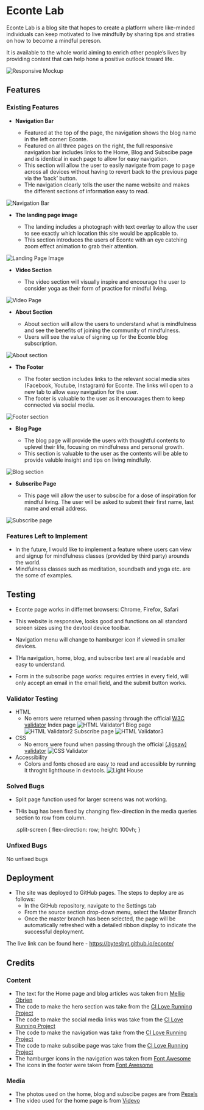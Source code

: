 # Econte Lab

Econte Lab is a blog site that hopes to create a platform where like-minded individuals can keep motivated to live mindfully by sharing tips and straties on how to become a mindful pereson.

It is available to the whole world aiming to enrich other people’s lives by providing content that can help hone a positive outlook toward life.

![Responsive Mockup](assets/docs/econte_mockup.png)

## Features 

### Existing Features

- __Navigation Bar__

  - Featured at the top of the page, the navigation shows the blog name in the left corner: Econte.
  - Featured on all three pages on the right, the full responsive navigation bar includes links to the Home, Blog and Subscibe page and is identical in each page to allow for easy navigation.
  - This section will allow the user to easily navigate from page to page across all devices without having to revert back to the previous page via the ‘back’ button.
  - THe navigation clearly tells the user the name website and makes the different sections of information easy to read.


 ![Navigation Bar](assets/docs/econte_nav.png)

- __The landing page image__

  - The landing includes a photograph with text overlay to allow the user to see exactly which location this site would be applicable to. 
  - This section introduces the users of Econte with an eye catching zoom effect animation to grab their attention.

 ![Landing Page Image](assets/docs/econte_landing.png)

- __Video Section__

  - The video section will visually inspire and encourage the user to consider yoga as their form of practice for mindful living.

![Video Page](assets/docs/econte_video.png)

- __About Section__

  - About section will allow the users to understand what is mindfulness and see the benefits of joining the community of mindfulness. 
  - Users will see the value of signing up for the Econte blog subscription.

![About section](assets/docs/econte_about.png)

- __The Footer__ 

  - The footer section includes links to the relevant social media sites (Facebook, Youtube, Instagram) for Econte. The links will open to a new tab to allow easy navigation for the user. 
  - The footer is valuable to the user as it encourages them to keep connected via social media.

![Footer section](assets/docs/econte_footer.png)

- __Blog Page__

  - The blog page will provide the users with thoughtful contents to uplevel their life, focusing on mindfulness and personal growth.
  - This section is valuable to the user as the contents will be able to provide valuble insight and tips on living mindfully.

![Blog section](assets/docs/econte_blog02.png)

- __Subscribe Page__

  - This page will allow the user to subscibe for a dose of inspiration for mindful living. The user will be asked to submit their first name, last name and email address. 

![Subscribe page](assets/docs/econte_subscribe.png)

### Features Left to Implement

- In the future, I would like to implement a feature where users can view and signup for mindfulness classes (provided by third party) arounds the world.
- Mindfulness classes such as meditation, soundbath and yoga etc. are the some of examples.

## Testing

 - Econte page works in differnet browsers: Chrome, Firefox, Safari 

 - This website is responsive, looks good and functions on all standard screen sizes using the devtool device toolbar.

 - Navigation menu will change to hamburger icon if viewed in smaller devices.

 - THa navigation, home, blog, and subscribe text are all readable and easy to understand.

 - Form in the subscribe page works: requires entries in every field, will only accept an email in the email field,  and the submit button works.

### Validator Testing 

- HTML
  - No errors were returned when passing through the official [W3C validator](https://validator.w3.org/)
  Index page
![HTML Validator1](assets/docs/econte_html_index_validator.png)
  Blog page
![HTML Validator2](assets/docs/econte_html_blog_validator.png)
  Subscribe page
![HTML Validator3](assets/docs/econte_html_subscribe_validator.png)
- CSS
  - No errors were found when passing through the official [(Jigsaw) validator](https://jigsaw.w3.org/css-validator/)
![CSS Validator](assets/docs/econte_css_validator.png)
- Accessibility
  - Colors and fonts chosed are easy to read and accessible by running it throght lighthouse in devtools.
![Light House](assets/docs/econte_lighthouse.png)

### Solved Bugs
 
 - Split page function used for larger screens was not working.

 - THis bug has been fixed by changing flex-direction in the media queries section to row from column.

   .split-screen {
    flex-direction: row;
    height: 100vh;
  }

 ### Unfixed Bugs

No unfixed bugs

## Deployment

- The site was deployed to GitHub pages. The steps to deploy are as follows: 
  - In the GitHub repository, navigate to the Settings tab 
  - From the source section drop-down menu, select the Master Branch
  - Once the master branch has been selected, the page will be automatically refreshed with a detailed ribbon display to indicate the successful deployment. 

The live link can be found here - https://bytesbyt.github.io/econte/


## Credits

### Content 

- The text for the Home page and blog articles was taken from [Mellio Obrien](https://melliobrien.com/)
- The code to make the hero section was take from the [CI Love Running Project](https://learn.codeinstitute.net/courses/course-v1:CodeInstitute+LRFX101+2023_Q2/courseware/e805068059af42af87681032aa64053f/1da6ad13213740f1855a51d30a2375b1/)
- The code to make the social media links was take from the [CI Love Running Project](https://learn.codeinstitute.net/courses/course-v1:CodeInstitute+LRFX101+2023_Q2/courseware/e805068059af42af87681032aa64053f/1da6ad13213740f1855a51d30a2375b1/)
- The code to make the navigation was take from the [CI Love Running Project](https://learn.codeinstitute.net/courses/course-v1:CodeInstitute+LRFX101+2023_Q2/courseware/e805068059af42af87681032aa64053f/1da6ad13213740f1855a51d30a2375b1/)
- The code to make subscibe page was take from the [CI Love Running Project](https://learn.codeinstitute.net/courses/course-v1:CodeInstitute+LRFX101+2023_Q2/courseware/e805068059af42af87681032aa64053f/1da6ad13213740f1855a51d30a2375b1/)
- The hamburger icons in the navigation was taken from [Font Awesome](https://fontawesome.com/)
- The icons in the footer were taken from [Font Awesome](https://fontawesome.com/)


### Media

- The photos used on the home, blog and subscibe pages are from [Pexels](https://www.pexels.com/)
- The video used for the home page is from [Videvo](https://www.videvo.net/)

